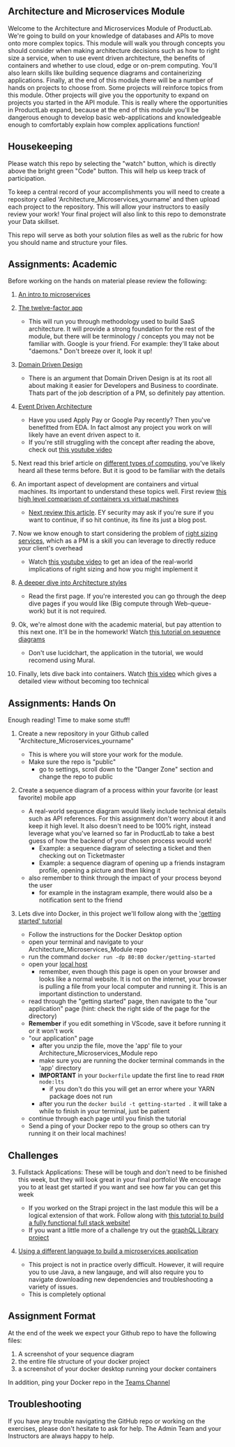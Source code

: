 ## Architecture and Microservices Module
 Welcome to the Architecture and Microservices Module of ProductLab. We're going to build on your knowledge of databases and APIs to move onto more complex topics. This module will walk you through concepts you should consider when making architecture decisions such as how to right size a service, when to use event driven architecture, the benefits of containers and whether to use cloud, edge or on-prem computing. You'll also learn skills like building sequence diagrams and containerizing applications. Finally, at the end of this module there will be a number of hands on projects to choose from. Some projects will reinforce topics from this module. Other projects will give you the opportunity to expand on projects you started in the API module. This is really where the opportunities in ProductLab expand, because at the end of this module you'll be dangerous enough to develop basic web-applications and knowledgeable enough to comfortably explain how complex applications function! 

 ## Housekeeping
 Please watch this repo by selecting the "watch" button, which is directly above the bright green "Code" button. This will help us keep track of participation.

 To keep a central record of your accomplishments you will need to create a repository called 'Architecture_Microservices_yourname' and then upload each project to the repository. This will allow your instructors to easily review your work! Your final project will also link to this repo to demonstrate your Data skillset. 

 This repo will serve as both your solution files as well as the rubric for how you should name and structure your files. 

 ## Assignments: Academic 
 Before working on the hands on material please review the following: 

1. [An intro to microservices](https://www.linkedin.com/pulse/demystifying-apis-product-managers-erin-howell/)

2. [The twelve-factor app](https://12factor.net/) 
    * This will run you through methodology used to build SaaS architecture. It will provide a strong foundation for the rest of the module, but there will be terminology / concepts you may not be familiar with. Google is your friend. For example: they'll take about "daemons." Don't breeze over it, look it up! 

3. [Domain Driven Design](https://swagger.io/docs/specification/2-0/what-is-swagger/)
    * There is an argument that Domain Driven Design is at its root all about making it easier for Developers and Business to coordinate. Thats part of the job description of a PM, so definitely pay attention. 

4. [Event Driven Architecture](https://solace.com/what-is-event-driven-architecture/)
    * Have you used Apply Pay or Google Pay recently? Then you've benefitted from EDA. In fact almost any project you work on will likely have an event driven aspect to it.
    * If you're still struggling with the concept after reading the above, check out [this youtube video](https://www.youtube.com/watch?v=ogoztX51-Xg)

5. Next read this brief article on [different types of computing](https://www.simplilearn.com/edge-computing-vs-cloud-computing-article), you've likely heard all these terms before. But it is good to be familiar with the details

6. An important aspect of development are containers and virtual machines. Its important to understand these topics well. First review [this high level comparison of containers vs virtual machines](https://learn.microsoft.com/en-us/virtualization/windowscontainers/about/containers-vs-vm)
    * [Next review this article](https://www.backblaze.com/blog/vm-vs-containers/). EY security may ask if you're sure if you want to continue, if so hit continue, its fine its just a blog post. 

6. Now we know enough to start considering the problem of [right sizing services](https://thenewstack.io/the-right-sizing-problem-in-cloud-computing-and-how-to-solve-it/), which as a PM is a skill you can leverage to directly reduce your client's overhead
    * Watch [this youtube video](https://www.youtube.com/watch?v=k1AZeAsTna0) to get an idea of the real-world implications of right sizing and how you might implement it 

7. [A deeper dive into Architecture styles](https://learn.microsoft.com/en-us/azure/architecture/guide/architecture-styles/)
    * Read the first page. If you're interested you can go through the deep dive pages if you would like (Big compute through Web-queue-work) but it is not required.

8. Ok, we're almost done with the academic material, but pay attention to this next one. It'll be in the homework! Watch [this tutorial on sequence diagrams](https://www.youtube.com/watch?v=zid-MVo7M-E)
    * Don't use lucidchart, the application in the tutorial, we would recomend using Mural. 

9. Finally, lets dive back into containers. Watch [this video](https://www.youtube.com/watch?v=simtBse5s9k) which gives a detailed view without becoming too technical


## Assignments: Hands On
Enough reading! Time to make some stuff! 
1. Create a new repository in your Github called "Architecture_Microservices_yourname"
    * This is where you will store your work for the module. 
    * Make sure the repo is "public"
        * go to settings, scroll down to the "Danger Zone" section and change the repo to public

2. Create a sequence diagram of a process within your favorite (or least favorite) mobile app
    * A real-world sequence diagram would likely include technical details such as API references. For this assignment don't worry about it and keep it high level. It also doesn't need to be 100% right, instead leverage what you've learned so far in ProductLab to take a best guess of how the backend of your chosen process would work! 
        * Example: a sequence diagram of selecting a ticket and then checking out on Ticketmaster 
        * Example: a sequence diagram of opening up a friends instagram profile, opening a picture and then liking it
    * also remember to think through the impact of your process beyond the user
        * for example in the instagram example, there would also be a notification sent to the friend 

3. Lets dive into Docker, in this project we'll follow along with the ['getting started' tutorial](https://www.docker.com/101-tutorial/)
    * Follow the instructions for the Docker Desktop option
    * open your terminal and navigate to your Architecture_Microservices_Module repo
    * run the command `docker run -dp 80:80 docker/getting-started`
    * open your [local host](http://localhost)
        * remember, even though this page is open on your browser and looks like a normal website. It is not on the internet, your browser is pulling a file from your local computer and running it. This is an important distinction to understand. 
    * read through the "getting started" page, then navigate to the "our application" page (hint: check the right side of the page for the directory)
    * **Remember** if you edit something in VScode, save it before running it or it won't work 
    * "our application" page
        * after you unzip the file, move the 'app' file to your Architecture_Microservices_Module repo
        * make sure you are running the docker terminal commands in the 'app' directory
        * **IMPORTANT** in your `Dockerfile` update the first line to read `FROM node:lts`
            * if you don't do this you will get an error where your YARN package does not run 
        * after you run the `docker build -t getting-started .` it will take a while to finish in your terminal, just be patient
    * continue through each page until you finish the tutorial
    * Send a ping of your Docker repo to the group so others can try running it on their local machines! 

## Challenges

3. Fullstack Applications: These will be tough and don't need to be finished this week, but they will look great in your final portfolio! We encourage you to at least get started if you want and see how far you can get this week
    * If you worked on the Strapi project in the last module this will be a logical extension of that work. Follow along with [this tutorial to build a fully functional full stack website!](https://strapi.io/blog/nextjs-react-hooks-strapi-food-app-1)
    * If you want a little more of a challenge try out the [graphQL Library project](https://developer.mozilla.org/en-US/docs/Learn/Server-side/Express_Nodejs/Tutorial_local_library_website#in_this_module)

4. [Using a different language to build a microservices application](https://spring.io/guides/gs/spring-boot/)
    * This project is not in practice overly difficult. However, it will require you to use Java, a new langauge, and will also require you to navigate downloading new dependencies and troubleshooting a variety of issues.
    * This is completely optional

## Assignment Format 
At the end of the week we expect your Github repo to have the following files: 

1. A screenshot of your sequence diagram
2. the entire file structure of your docker project
3. a screenshot of your docker desktop running your docker containers 

In addition, ping your Docker repo in the [Teams Channel](https://teams.microsoft.com/l/channel/19%3aD9im-uR3ngSILSIGGMgORJVeWvwsI6KPz0SeYu-h5m81%40thread.tacv2/General?groupId=144988bd-3c1d-41e0-a2db-d300554d9f1c&tenantId=5b973f99-77df-4beb-b27d-aa0c70b8482c)

## Troubleshooting

If you have any trouble navigating the GitHub repo or working on the exercises, please don't hesitate to ask for help. The Admin Team and your Instructors are always happy to help.